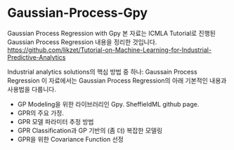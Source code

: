 # Gaussian-Process-Gpy
Gaussian Process Regression with Gpy
본 자료는 ICMLA Tutorial로 진행된 Gaussian Process Regression 내용을 정리한 것입니다.
https://github.com/likzet/Tutorial-on-Machine-Learning-for-Industrial-Predictive-Analytics

Industrial analytics solutions의 핵심 방법 중 하나: Gaussain Process Regression
이 자료에서는 Gaussian Process Regression의 아래 기본적인 내용과 사용법을 다룹니다.
- GP Modeling을 위한 라이브러리인 Gpy. SheffieldML github page.
- GPR의 주요 가정.
- GPR 모델 파라미터 추정 방법
- GPR Classification과 GP 기반의 (좀 더) 복잡한 모델링
- GPR을 위한 Covariance Function 선정
